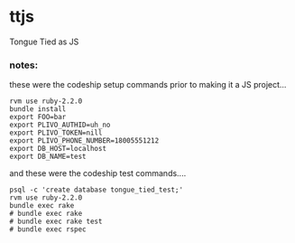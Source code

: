 # ttjs
Tongue Tied as JS


### notes:
these were the codeship setup commands prior to making it a JS project...

    rvm use ruby-2.2.0
    bundle install
    export FOO=bar
    export PLIVO_AUTHID=uh_no
    export PLIVO_TOKEN=nill
    export PLIVO_PHONE_NUMBER=18005551212
    export DB_HOST=localhost
    export DB_NAME=test

and these were the codeship test commands....

    psql -c 'create database tongue_tied_test;'
    rvm use ruby-2.2.0
    bundle exec rake
    # bundle exec rake
    # bundle exec rake test
    # bundle exec rspec
    
